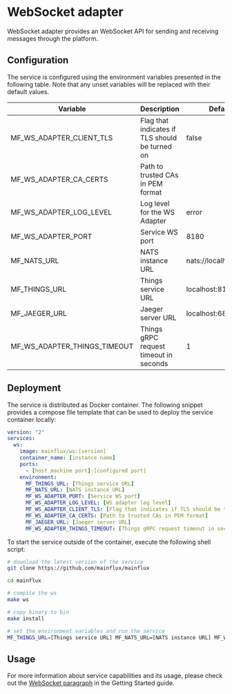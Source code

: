 # WebSocket adapter

WebSocket adapter provides an WebSocket API for sending and receiving messages through the platform.

## Configuration

The service is configured using the environment variables presented in the
following table. Note that any unset variables will be replaced with their
default values.

| Variable                     | Description                                    | Default               |
|------------------------------|------------------------------------------------|-----------------------|
| MF_WS_ADAPTER_CLIENT_TLS     | Flag that indicates if TLS should be turned on | false                 |
| MF_WS_ADAPTER_CA_CERTS       | Path to trusted CAs in PEM format              |                       |
| MF_WS_ADAPTER_LOG_LEVEL      | Log level for the WS Adapter                   | error                 |
| MF_WS_ADAPTER_PORT           | Service WS port                                | 8180                  |
| MF_NATS_URL                  | NATS instance URL                              | nats://localhost:4222 |
| MF_THINGS_URL                | Things service URL                             | localhost:8181        |
| MF_JAEGER_URL                | Jaeger server URL                              | localhost:6831        |
| MF_WS_ADAPTER_THINGS_TIMEOUT | Things gRPC request timeout in seconds         | 1                     |

## Deployment

The service is distributed as Docker container. The following snippet provides
a compose file template that can be used to deploy the service container locally:

```yaml
version: "2"
services:
  ws:
    image: mainflux/ws:[version]
    container_name: [instance name]
    ports:
      - [host machine port]:[configured port]
    environment:
      MF_THINGS_URL: [Things service URL]
      MF_NATS_URL: [NATS instance URL]
      MF_WS_ADAPTER_PORT: [Service WS port]
      MF_WS_ADAPTER_LOG_LEVEL: [WS adapter log level]
      MF_WS_ADAPTER_CLIENT_TLS: [Flag that indicates if TLS should be turned on]
      MF_WS_ADAPTER_CA_CERTS: [Path to trusted CAs in PEM format]
      MF_JAEGER_URL: [Jaeger server URL]
      MF_WS_ADAPTER_THINGS_TIMEOUT: [Things gRPC request timeout in seconds]
```

To start the service outside of the container, execute the following shell script:

```bash
# download the latest version of the service
git clone https://github.com/mainflux/mainflux

cd mainflux

# compile the ws
make ws

# copy binary to bin
make install

# set the environment variables and run the service
MF_THINGS_URL=[Things service URL] MF_NATS_URL=[NATS instance URL] MF_WS_ADAPTER_PORT=[Service WS port] MF_WS_ADAPTER_LOG_LEVEL=[WS adapter log level] MF_WS_ADAPTER_CLIENT_TLS=[Flag that indicates if TLS should be turned on] MF_WS_ADAPTER_CA_CERTS=[Path to trusted CAs in PEM format] MF_JAEGER_URL=[Jaeger server URL] MF_WS_ADAPTER_THINGS_TIMEOUT=[Things gRPC request timeout in seconds] $GOBIN/mainflux-ws
```

## Usage

For more information about service capabilities and its usage, please check out
the [WebSocket paragraph](https://mainflux.readthedocs.io/en/latest/messaging/#websocket) in the Getting Started guide.
